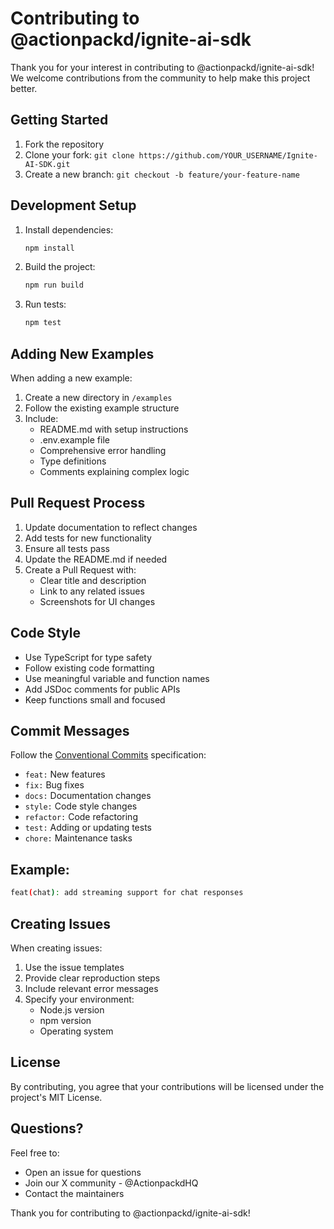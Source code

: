 # Contributing to @actionpackd/ignite-ai-sdk

Thank you for your interest in contributing to @actionpackd/ignite-ai-sdk! We welcome contributions from the community to help make this project better.

## Getting Started

1. Fork the repository
2. Clone your fork: `git clone https://github.com/YOUR_USERNAME/Ignite-AI-SDK.git`
3. Create a new branch: `git checkout -b feature/your-feature-name`

## Development Setup

1. Install dependencies:
   ```bash
   npm install
   ```

2. Build the project:
   ```bash
   npm run build
   ```

3. Run tests:
   ```bash
   npm test
   ```

## Adding New Examples

When adding a new example:

1. Create a new directory in `/examples`
2. Follow the existing example structure
3. Include:
   - README.md with setup instructions
   - .env.example file
   - Comprehensive error handling
   - Type definitions
   - Comments explaining complex logic

## Pull Request Process

1. Update documentation to reflect changes
2. Add tests for new functionality
3. Ensure all tests pass
4. Update the README.md if needed
5. Create a Pull Request with:
   - Clear title and description
   - Link to any related issues
   - Screenshots for UI changes

## Code Style

- Use TypeScript for type safety
- Follow existing code formatting
- Use meaningful variable and function names
- Add JSDoc comments for public APIs
- Keep functions small and focused

## Commit Messages

Follow the [Conventional Commits](https://www.conventionalcommits.org/) specification:

- `feat:` New features
- `fix:` Bug fixes
- `docs:` Documentation changes
- `style:` Code style changes
- `refactor:` Code refactoring
- `test:` Adding or updating tests
- `chore:` Maintenance tasks

## Example:
```bash
feat(chat): add streaming support for chat responses
```

## Creating Issues

When creating issues:

1. Use the issue templates
2. Provide clear reproduction steps
3. Include relevant error messages
4. Specify your environment:
   - Node.js version
   - npm version
   - Operating system

## License

By contributing, you agree that your contributions will be licensed under the project's MIT License.

## Questions?

Feel free to:
- Open an issue for questions
- Join our X community - @ActionpackdHQ
- Contact the maintainers

Thank you for contributing to @actionpackd/ignite-ai-sdk!